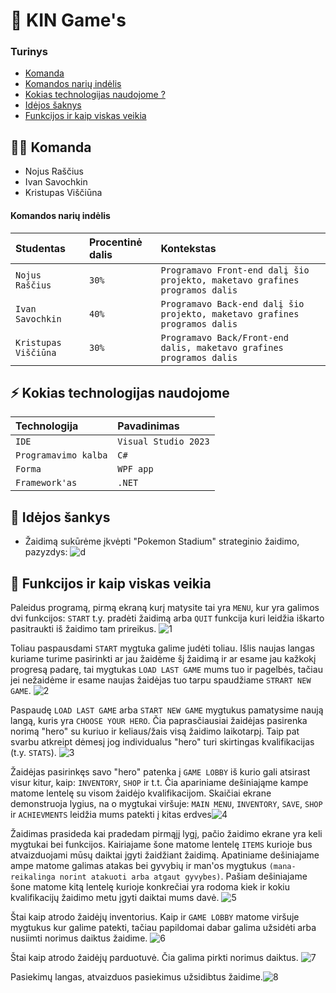 # 👾 KIN Game's

### Turinys

- [Komanda](https://github.com/NoahIT/Zaidimas_praktika#-komanda)
- [Komandos narių indėlis](https://github.com/NoahIT/Zaidimas_praktika#komandos-nari%C5%B3-ind%C4%97lis)
- [Kokias technologijas naudojome ?](https://github.com/NoahIT/Zaidimas_praktika#%EF%B8%8F-kokias-technologijas-naudojome)
- [Idėjos šaknys](https://github.com/NoahIT/Zaidimas_praktika#-id%C4%97jos-%C5%A1ankys)
- [Funkcijos ir kaip viskas veikia](https://github.com/NoahIT/Zaidimas_praktika#-funkcijos-ir-kaip-viskas-veikia)

## 👩‍💻 Komanda

 - Nojus Raščius
 - Ivan Savochkin
 - Kristupas Viščiūna

####  Komandos narių indėlis

| Studentas | Procentinė dalis | Kontekstas |
| :- | :- | :- |
| `Nojus Raščius` | `30%` | `Programavo Front-end dalį šio projekto, maketavo grafines programos dalis` |
| `Ivan Savochkin` | `40%` | `Programavo Back-end dalį šio projekto, maketavo grafines programos dalis` |
| `Kristupas Viščiūna` | `30%` | `Programavo Back/Front-end dalis, maketavo grafines programos dalis` |

## ⚡️ Kokias technologijas naudojome

| Technologija | Pavadinimas     |
| :-------- | :------- |
| `IDE` | `Visual Studio 2023` |
| `Programavimo kalba` | `C#` |
| `Forma` | `WPF app` |
| `Framework'as` | `.NET` |

## 🔦 Idėjos šankys

- Žaidimą sukūrėme įkvėpti "Pokemon Stadium" strateginio žaidimo, pazyzdys: ![d](https://www.serebii.net/stadium/battlenow.jpg)

## 🧩 Funkcijos ir kaip viskas veikia

 Paleidus programą, pirmą ekraną kurį matysite tai yra `MENU`, kur yra galimos dvi funkcijos: `START` t.y. pradėti žaidimą arba `QUIT` funkcija kuri leidžia iškarto pasitraukti iš žaidimo tam prireikus. ![1](https://user-images.githubusercontent.com/78691849/236304452-ecbc19bc-ec0f-4859-9824-29d1fcc50b8a.png) 

Toliau paspausdami `START` mygtuka galime judėti toliau. Išlis naujas langas kuriame turime pasirinkti ar jau žaidėme šį žaidimą ir ar esame jau kažkokį progresą padarę, tai mygtukas `LOAD LAST GAME` mums tuo ir pagelbės, tačiau jei nežaidėme ir esame naujas žaidėjas tuo tarpu spaudžiame `STRART NEW GAME`. ![2](https://user-images.githubusercontent.com/78691849/236305709-c90c3ecb-5e57-4ffa-98fc-3f0e4501c129.png)

Paspaudę `LOAD LAST GAME` arba `START NEW GAME` mygtukus pamatysime naują langą, kuris yra `CHOOSE YOUR HERO`. Čia paprasčiausiai žaidėjas pasirenka norimą "hero" su kuriuo ir keliaus/žais visą žaidimo laikotarpį. Taip pat svarbu atkreipt dėmesį jog individualus "hero" turi skirtingas kvalifikacijas (t.y. `STATS`). ![3](https://user-images.githubusercontent.com/78691849/236306690-d601f012-4a33-4519-ae51-e6f003e99170.png)


Žaidėjas pasirinkęs savo "hero" patenka į `GAME LOBBY` iš kurio gali atsirast visur kitur, kaip: `INVENTORY`, `SHOP` ir t.t. Čia apariniame dešiniająme kampe matome lentelę su visom žaidėjo kvalifikacijom. Skaičiai ekrane demonstruoja lygius, na o mygtukai viršuje: `MAIN MENU`, `INVENTORY`, `SAVE`, `SHOP` ir `ACHIEVMENTS` leidžia mums patekti į kitas erdves![4](https://user-images.githubusercontent.com/78691849/236306960-520c0457-c21a-45b8-aea0-9dae2ec25915.png)

Žaidimas prasideda kai pradedam pirmąjį lygį, pačio žaidimo ekrane yra keli mygtukai bei funkcijos. Kairiajame šone matome lentelę `ITEMS` kurioje bus atvaizduojami mūsų daiktai įgyti žaidžiant žaidimą. Apatiniame dešiniajame ampe matome galimas atakas bei gyvybių ir man'os mygtukus `(mana- reikalinga norint atakuoti arba atgaut gyvybes)`. Pašiam dešiniajame šone matome kitą lentelę kurioje konkrečiai yra rodoma kiek ir kokiu kvalifikacijų žaidimo metu įgyti daiktai mums davė.
![5](https://user-images.githubusercontent.com/78691849/236309229-6d106356-693b-46fe-9fec-167805d02dce.png)

Štai kaip atrodo žaidėjų inventorius. Kaip ir `GAME LOBBY` matome viršuje mygtukus kur galime patekti, tačiau papildomai dabar galima užsidėti arba nusiimti norimus daiktus žaidime. ![6](https://user-images.githubusercontent.com/78691849/236309918-7dcc20e4-f58d-4eee-951b-73fc4312b10c.png)

Štai kaip atrodo žaidėjų parduotuvė. Čia galima pirkti norimus daiktus.
![7](https://user-images.githubusercontent.com/78691849/236310375-acb752e2-f223-408b-82e0-bff1346642f6.png)

Pasiekimų langas, atvaizduos pasiekimus užsidibtus žaidime.![8](https://user-images.githubusercontent.com/78691849/236310666-fa506494-43dc-4cac-a996-0ecc774154d5.png)



